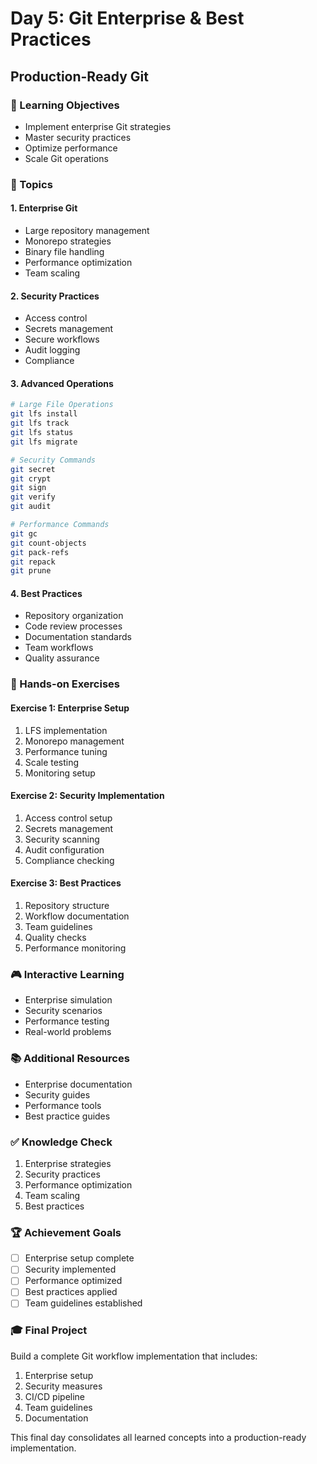# Day 5: Git Enterprise & Best Practices
## Production-Ready Git

### 🎯 Learning Objectives
- Implement enterprise Git strategies
- Master security practices
- Optimize performance
- Scale Git operations

### 📝 Topics

#### 1. Enterprise Git
- Large repository management
- Monorepo strategies
- Binary file handling
- Performance optimization
- Team scaling

#### 2. Security Practices
- Access control
- Secrets management
- Secure workflows
- Audit logging
- Compliance

#### 3. Advanced Operations
```bash
# Large File Operations
git lfs install
git lfs track
git lfs status
git lfs migrate

# Security Commands
git secret
git crypt
git sign
git verify
git audit

# Performance Commands
git gc
git count-objects
git pack-refs
git repack
git prune
```

#### 4. Best Practices
- Repository organization
- Code review processes
- Documentation standards
- Team workflows
- Quality assurance

### 🔨 Hands-on Exercises

#### Exercise 1: Enterprise Setup
1. LFS implementation
2. Monorepo management
3. Performance tuning
4. Scale testing
5. Monitoring setup

#### Exercise 2: Security Implementation
1. Access control setup
2. Secrets management
3. Security scanning
4. Audit configuration
5. Compliance checking

#### Exercise 3: Best Practices
1. Repository structure
2. Workflow documentation
3. Team guidelines
4. Quality checks
5. Performance monitoring

### 🎮 Interactive Learning
- Enterprise simulation
- Security scenarios
- Performance testing
- Real-world problems

### 📚 Additional Resources
- Enterprise documentation
- Security guides
- Performance tools
- Best practice guides

### ✅ Knowledge Check
1. Enterprise strategies
2. Security practices
3. Performance optimization
4. Team scaling
5. Best practices

### 🏆 Achievement Goals
- [ ] Enterprise setup complete
- [ ] Security implemented
- [ ] Performance optimized
- [ ] Best practices applied
- [ ] Team guidelines established

### 🎓 Final Project
Build a complete Git workflow implementation that includes:
1. Enterprise setup
2. Security measures
3. CI/CD pipeline
4. Team guidelines
5. Documentation

This final day consolidates all learned concepts into a production-ready implementation.
